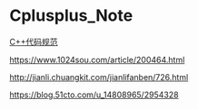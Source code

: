 # Cplusplus_Note  

[C++代码规范](https://epsavlc.github.io/2018/11/14/google-cpp-style.html)


https://www.1024sou.com/article/200464.html  

http://jianli.chuangkit.com/jianlifanben/726.html  

https://blog.51cto.com/u_14808965/2954328
